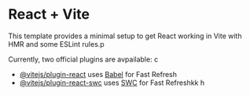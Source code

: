 # React + Vite

This template provides a minimal setup to get React working in Vite with HMR and some ESLint rules.p

Currently, two official plugins are avpailable:
c
- [@vitejs/plugin-react](https://github.com/vitejs/vite-plugin-react/blob/main/packages/plugin-react/README.md) uses [Babel](https://babeljs.io/) for Fast Refresh
- [@vitejs/plugin-react-swc](https://github.com/vitejs/vite-plugin-react-swc) uses [SWC](https://swc.rs/) for Fast Refreshkk
h